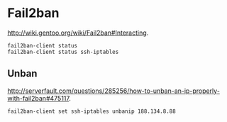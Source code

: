 <!-- -*- coding: utf-8; -*- -->

# Fail2ban

<http://wiki.gentoo.org/wiki/Fail2ban#Interacting>.

    fail2ban-client status
    fail2ban-client status ssh-iptables

## Unban

<http://serverfault.com/questions/285256/how-to-unban-an-ip-properly-with-fail2ban#475117>.

    fail2ban-client set ssh-iptables unbanip 188.134.8.88
